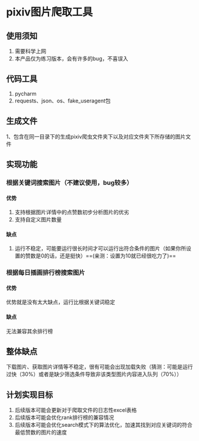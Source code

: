 # pixiv图片爬取工具

## 使用须知

1. 需要科学上网
2. 本产品仅为练习版本，会有许多的bug，不喜误入

## 代码工具

1. pycharm
2. requests、json、os、fake_useragent包

## 生成文件

1、包含在同一目录下的生成pixiv爬虫文件夹下以及对应文件夹下所存储的图片文件

## 实现功能

### 根据关键词搜索图片（不建议使用，bug较多）

#### 优势

1. 支持根据图片详情中的点赞数初步分析图片的优劣
2. 支持自定义图片数量

#### 缺点

1. 运行不稳定，可能要运行很长时间才可以运行出符合条件的图片（如果你所设置的赞数是0的话，还是挺快）==(亲测：设置为10就已经很吃力了)==

### 根据每日插画排行榜搜索图片

#### 优势

优势就是没有太大缺点，运行比根据关键词稳定

#### 缺点

无法兼容其余排行榜



## 整体缺点

下载图片、获取图片详情等不稳定，很有可能会出现加载失败（猜测：可能是运行过快（30%）或者是缺少筛选条件导致非该类型图片内容进入队列（70%））

## 计划实现目标

1. 后续版本可能会更新对于爬取文件的日志性excel表格
2. 后续版本可能会优化rank排行榜的兼容情况
3. 后续版本可能会优化search模式下的算法优化，加速其找到对应关键词的符合最低赞数的图片的速度



## 
